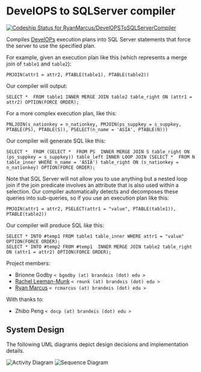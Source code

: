 # DevelOPS to SQLServer compiler

[ ![Codeship Status for RyanMarcus/DevelOPSToSQLServerCompiler](https://codeship.com/projects/e74702d0-4ccd-0132-de06-06f14de298ab/status?branch=master)](https://codeship.com/projects/47240)

Compiles [DevelOPs](http://cs.brandeis.edu/~develops/) execution plans into SQL Server statements that force the server to use the specified plan.

For example, given an execution plan like this (which represents a merge join of `table1` and `table2`):

    PMJOIN(attr1 = attr2, PTABLE(table1), PTABLE(table2))
    
Our compiler will output:

    SELECT *  FROM table1 INNER MERGE JOIN table2 table_right ON (attr1 = attr2) OPTION(FORCE ORDER);

For a more complex execution plan, like this:

    PNLJOIN(s_nationkey = n_nationkey, PMJOIN(ps_suppkey = s_suppkey, PTABLE(PS), PTABLE(S)), PSELECT(n_name = 'ASIA', PTABLE(N)))

Our compiler will generate SQL like this:

    SELECT *  FROM (SELECT *  FROM PS  INNER MERGE JOIN S table_right ON (ps_suppkey = s_suppkey)) table_left INNER LOOP JOIN (SELECT *  FROM N table_inner WHERE n_name = 'ASIA') table_right ON (s_nationkey = n_nationkey) OPTION(FORCE ORDER);
 

Note that SQL Server will not allow you to use anything but a nested loop join if the join predicate involves an attribute that is also used within a selection. Our compiler automatically detects and decomposes these queries into sub-queries, so if you use an execution plan like this:

    PMJOIN(attr1 = attr2, PSELECT(attr1 = "value", PTABLE(table1)), PTABLE(table2))

Our compiler will produce SQL like this:

    SELECT * INTO #temp1 FROM table1 table_inner WHERE attr1 = "value" OPTION(FORCE ORDER);
    SELECT * INTO #temp2 FROM #temp1  INNER MERGE JOIN table2 table_right ON (attr1 = attr2) OPTION(FORCE ORDER);

Project members:

  * Brionne Godby `< bgodby (at) brandeis (dot) edu >`
  * [Rachel Leeman-Munk](http://rleemanmunk.me) `< rmunk (at) brandeis (dot) edu >`
  * [Ryan Marcus](http://rmarcus.info) `< rcmarcus (at) brandeis (dot) edu >`
  
With thanks to:

  * Zhibo Peng `< docp (at) brandeis (dot) edu >`

## System Design

The following UML diagrams depict design decisions and implementation details.

![Activity Diagram](https://github.com/RyanMarcus/DevelOPSToSQLServerCompiler/raw/master/doc/uml/workflow.png)
![Sequence Diagram](https://github.com/RyanMarcus/DevelOPSToSQLServerCompiler/raw/master/doc/uml/sequence.png)

